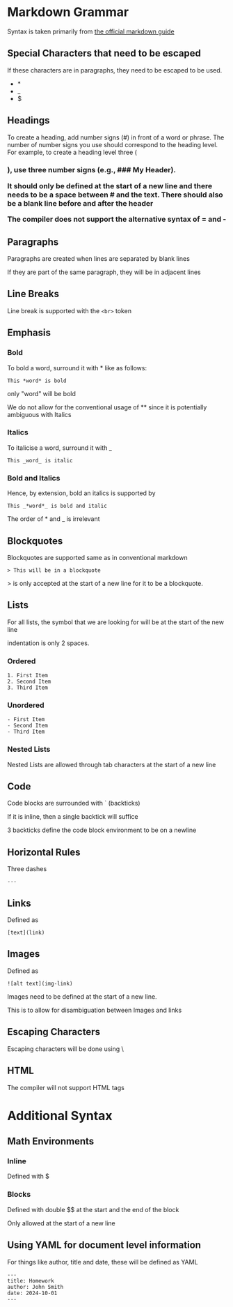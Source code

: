 # Markdown Grammar

Syntax is taken primarily from [the official markdown guide](https://www.markdownguide.org/basic-syntax/)

## Special Characters that need to be escaped

If these characters are in paragraphs, they need to be escaped to be used.

- \*
- \_
- \$

## Headings

To create a heading, add number signs (#) in front of a word or phrase. The number of number signs you use should correspond to the heading level. For example, to create a heading level three (<h3>), use three number signs (e.g., ### My Header).

It should only be defined at the start of a new line and there needs to be a space between \# and the text. There should also be a blank line before and after the header

The compiler does not support the alternative syntax of \= and \-

## Paragraphs

Paragraphs are created when lines are separated by blank lines

If they are part of the same paragraph, they will be in adjacent lines

## Line Breaks

Line break is supported with the `<br>` token

## Emphasis

### Bold

To bold a word, surround it with \* like as follows:

```
This *word* is bold
```

only "word" will be bold

We do not allow for the conventional usage of \*\* since it is potentially ambiguous with Italics

### Italics

To italicise a word, surround it with \_

```
This _word_ is italic
```

### Bold and Italics

Hence, by extension, bold an italics is supported by

```
This _*word*_ is bold and italic
```

The order of \* and \_ is irrelevant

## Blockquotes

Blockquotes are supported same as in conventional markdown

```
> This will be in a blockquote
```

\> is only accepted at the start of a new line for it to be a blockquote.

## Lists

For all lists, the symbol that we are looking for will be at the start of the new line

indentation is only 2 spaces.

### Ordered

```
1. First Item
2. Second Item
3. Third Item
```

### Unordered

```
- First Item
- Second Item
- Third Item
```

### Nested Lists

Nested Lists are allowed through tab characters at the start of a new line

## Code

Code blocks are surrounded with \` (backticks)

If it is inline, then a single backtick will suffice

3 backticks define the code block environment to be on a newline

## Horizontal Rules

Three dashes

```
---
```

## Links

Defined as

```
[text](link)
```

## Images

Defined as

```
![alt text](img-link)
```

Images need to be defined at the start of a new line.

This is to allow for disambiguation between Images and links

## Escaping Characters

Escaping characters will be done using \\

## HTML

The compiler will not support HTML tags

# Additional Syntax

## Math Environments

### Inline

Defined with \$

### Blocks

Defined with double \$\$ at the start and the end of the block

Only allowed at the start of a new line

## Using YAML for document level information

For things like author, title and date, these will be defined as YAML

```
---
title: Homework
author: John Smith
date: 2024-10-01
---
```
